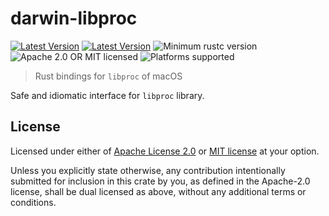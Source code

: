 # darwin-libproc

[![Latest Version](https://img.shields.io/crates/v/darwin-libproc.svg)](https://crates.io/crates/darwin-libproc)
[![Latest Version](https://docs.rs/darwin-libproc/badge.svg)](https://docs.rs/darwin-libproc)
![Minimum rustc version](https://img.shields.io/badge/rustc-1.31+-green.svg)
![Apache 2.0 OR MIT licensed](https://img.shields.io/badge/license-Apache2.0%2FMIT-blue.svg)
![Platforms supported](https://img.shields.io/badge/platform-macOS-brightgreen)

> Rust bindings for `libproc` of macOS

Safe and idiomatic interface for `libproc` library.

## License

Licensed under either of [Apache License 2.0](https://github.com/heim-rs/darwin-libproc/blob/master/LICENSE-APACHE)
or [MIT license](https://github.com/heim-rs/darwin-libproc/blob/master/LICENSE-MIT) at your option.

Unless you explicitly state otherwise, any contribution intentionally submitted for inclusion in this crate by you,
as defined in the Apache-2.0 license, shall be dual licensed as above, without any additional terms or conditions.
